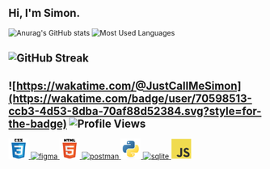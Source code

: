 Hi, I'm Simon.
---
![Anurag's GitHub stats](https://github-readme-stats.vercel.app/api?username=Xeimyn&show_icons=true&theme=transparent&hide_border=true)
![Most Used Languages](https://github-readme-stats.vercel.app/api/top-langs?username=Xeimyn&show_icons=true&locale=en&layout=compact&theme=transparent&hide_border=true)

![GitHub Streak](https://streak-stats.demolab.com?user=Xeimyn&theme=github-dark-blue&hide_border=true&date_format=j%2Fn%5B%2FY%5D)
---
![https://wakatime.com/@JustCallMeSimon](https://wakatime.com/badge/user/70598513-ccb3-4d53-8dba-70af88d52384.svg?style=for-the-badge)
![Profile Views](https://komarev.com/ghpvc/?username=Xeimyn&label=Profile%20views&color=0e75b6&style=for-the-badge)
---
<!--- Languages and Tools --->
<a href="https://www.w3schools.com/css/" target="_blank" rel="noreferrer"> 
  <img src="https://raw.githubusercontent.com/devicons/devicon/master/icons/css3/css3-original-wordmark.svg" alt="css3" width="40" height="40"/> 
</a> 
<a href="https://www.figma.com/" target="_blank" rel="noreferrer"> 
  <img src="https://www.vectorlogo.zone/logos/figma/figma-icon.svg" alt="figma" width="40" height="40"/> </a> <a href="https://www.w3.org/html/" target="_blank" rel="noreferrer"> <img src="https://raw.githubusercontent.com/devicons/devicon/master/icons/html5/html5-original-wordmark.svg" alt="html5" width="40" height="40"/> 
</a> <a href="https://postman.com" target="_blank" rel="noreferrer"> 
  <img src="https://www.vectorlogo.zone/logos/getpostman/getpostman-icon.svg" alt="postman" width="40" height="40"/> 
</a> 
<a href="https://www.python.org" target="_blank" rel="noreferrer"> 
  <img src="https://raw.githubusercontent.com/devicons/devicon/master/icons/python/python-original.svg" alt="python" width="40" height="40"/> 
</a> 
 <a href="https://www.sqlite.org/" target="_blank" rel="noreferrer"> 
  <img src="https://www.vectorlogo.zone/logos/sqlite/sqlite-icon.svg" alt="sqlite" width="40" height="40"/> 
</a>
</a> 
  <a href="https://developer.mozilla.org/en-US/docs/Web/JavaScript" target="_blank" rel="noreferrer"> 
  <img src="https://raw.githubusercontent.com/devicons/devicon/master/icons/javascript/javascript-original.svg" alt="javascript" width="40" height="40"/> 
</a>
